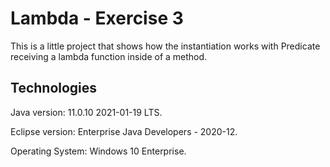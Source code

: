 # Lambda - Exercise 3
This is a little project that shows how the instantiation works with Predicate receiving a lambda function inside of a method.

Technologies
----------------------------------------
Java version: 11.0.10 2021-01-19 LTS.

Eclipse version: Enterprise Java Developers - 2020-12.

Operating System: Windows 10 Enterprise.
